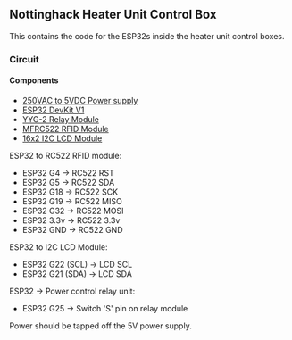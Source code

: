 
## Nottinghack Heater Unit Control Box

This contains the code for the ESP32s inside the heater unit control boxes. 

### Circuit 

#### Components

- [250VAC to 5VDC Power supply](https://www.amazon.co.uk/dp/B074CB1N7Z)
- [ESP32 DevKit V1](https://www.amazon.co.uk/dp/B0C37ZNVQM)
- [YYG-2 Relay Module](https://www.amazon.co.uk/Trigger-Relay-Module-Optocoupler-Isolation/dp/B07TWH7FWW)
- [MFRC522 RFID Module](https://www.amazon.co.uk/dp/B09H6PLM1C)
- [16x2 I2C LCD Module](https://www.amazon.co.uk/dp/B091DYP7NM)


ESP32 to RC522 RFID module:
 - ESP32 G4 -> RC522 RST 
 - ESP32 G5 -> RC522 SDA 
 - ESP32 G18 -> RC522 SCK 
 - ESP32 G19 -> RC522 MISO 
 - ESP32 G32 -> RC522 MOSI 
 - ESP32 3.3v -> RC522 3.3v
 - ESP32 GND -> RC522 GND

ESP32 to I2C LCD Module:
  - ESP32 G22 (SCL) -> LCD SCL
  - ESP32 G21 (SDA) -> LCD SDA

ESP32 -> Power control relay unit:
 - ESP32 G25 -> Switch 'S' pin on relay module 

Power should be tapped off the 5V power supply. 


